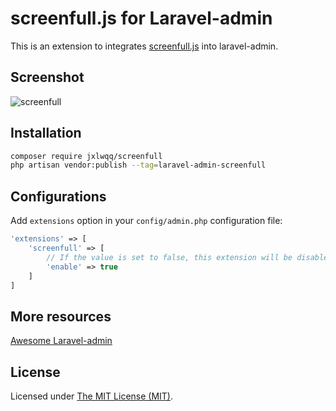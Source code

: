# screenfull.js for Laravel-admin

This is an extension to integrates [screenfull.js](https://github.com/sindresorhus/screenfull.js) into laravel-admin.

## Screenshot

<img alt="screenfull" src="https://user-images.githubusercontent.com/2421068/51837126-68d0c380-233d-11e9-9a53-2247e2f80acc.png">


## Installation

```bash
composer require jxlwqq/screenfull
php artisan vendor:publish --tag=laravel-admin-screenfull
```

## Configurations

Add `extensions` option in your `config/admin.php` configuration file:

```php
'extensions' => [
    'screenfull' => [
        // If the value is set to false, this extension will be disabled
        'enable' => true
    ]
]
```


## More resources

[Awesome Laravel-admin](https://github.com/jxlwqq/awesome-laravel-admin)

## License

Licensed under [The MIT License (MIT)](LICENSE).

